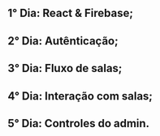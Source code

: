 ## 1° Dia: React & Firebase;
## 2° Dia: Autênticação;
## 3° Dia: Fluxo de salas;
## 4° Dia: Interação com salas;
## 5° Dia: Controles do admin.